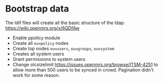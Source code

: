 # Bootstrap data

The ldif files will create all the basic structure of the ldap: <https://wiki.openmrs.org/x/6QDfAw>
  - Enable ppolicy module
  - Create all `ou=policy` nodes
  - Create top nodes `ou=users`, `ou=groups`, `ou=system`
  - Creates all system users
  - Grant permissions to system users
  - Change olcsizelimit <https://issues.openmrs.org/browse/ITSM-4251> to allow more than 500 users to be synced in crowd. Pagination didn't work for some reason.
